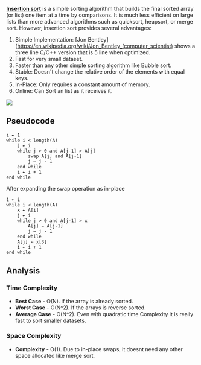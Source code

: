 **[Insertion sort](https://en.wikipedia.org/wiki/Insertion_sort)** is a simple sorting algorithm that builds the final sorted array (or list) one item at a time by comparisons. It is much less efficient on large lists than more advanced algorithms such as quicksort, heapsort, or merge sort. However, insertion sort provides several advantages:
1. Simple Implementation: [Jon Bentley](https://en.wikipedia.org/wiki/Jon_Bentley_(computer_scientist) shows a three line C/C++ version that is 5 line when optimized.
2. Fast for very small dataset.
3. Faster than any other simple sorting algorithm like Bubble sort.
4. Stable: Doesn't change the relative order of the elements with equal keys.
5. In-Place: Only requires a constant amount of memory.
6. Online: Can Sort an list as it receives it.

![](https://www.youtube.com/watch?v=8oJS1BMKE64})

## Pseudocode 
```
i ← 1
while i < length(A)
    j ← i
    while j > 0 and A[j-1] > A[j]
        swap A[j] and A[j-1]
        j ← j - 1
    end while
    i ← i + 1
end while
```

After expanding the swap operation as in-place
```
i ← 1
while i < length(A)
    x ← A[i]
    j ← i
    while j > 0 and A[j-1] > x
        A[j] ← A[j-1]
        j ← j - 1
    end while
    A[j] ← x[3]
    i ← i + 1
end while
```

## Analysis
### Time Complexity
- **Best Case** - O(N). if the array is already sorted.
- **Worst Case** - O(N^2). If the arrays is reverse sorted.
- **Average Case** - O(N^2). Even with quadratic time Complexity it is really fast to sort smaller datasets.

### Space Complexity
- **Complexity** - O(1). Due to in-place swaps, it doesnt need any other space allocated like merge sort.
